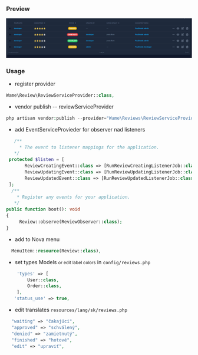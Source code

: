 
### Preview
<img alt="preview" src="img.png">

### Usage

- register provider
```php
Wame\Review\ReviewServiceProvider::class,
```

- vendor publish   -- reviewServiceProvider
```php
php artisan vendor:publish --provider="Wame\Reviews\ReviewServiceProvider"
```

- add EventServiceProvieder for observer nad listeners

```php
   /**
     * The event to listener mappings for the application.
   */
 protected $listen = [
       ReviewCreatingEvent::class => [RunReviewCreatingListenerJob::class],
       ReviewUpdatingEvent::class => [RunReviewUpdatingListenerJob::class],
       ReviewUpdatedEvent::class => [RunReviewUpdatedListenerJob::class],
 ];
  /**
    * Register any events for your application.
   */
public function boot(): void
{
     Review::observe(ReviewObserver::class);
}
```

- add to Nova menu
```php
  MenuItem::resource(Review::class),
```

- set types Models <small>or edit label colors</small> in  `config/reviews.php `
```php
    'types' => [
        User::class,
        Order::class,
    ],
   'status_use' => true,
```
- edit translates  `resources/lang/sk/reviews.php `
```php
  "waiting" => "čakajúci",
  "approved" => "schválený",
  "denied" => "zamietnutý",
  "finished" => "hotové",
  "edit" => "upraviť",
```
